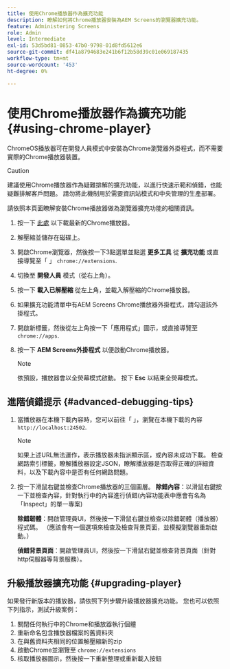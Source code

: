 ```yaml
---
title: 使用Chrome播放器作為擴充功能
description: 瞭解如何將Chrome播放器安裝為AEM Screens的瀏覽器擴充功能。
feature: Administering Screens
role: Admin
level: Intermediate
exl-id: 53d5bd81-0853-47b0-9798-01d8fd5612e6
source-git-commit: df41a8794683e241b6f12b58d39c01e069187435
workflow-type: tm+mt
source-wordcount: '453'
ht-degree: 0%

---
```


# 使用Chrome播放器作為擴充功能 {#using-chrome-player}

ChromeOS播放器可在開發人員模式中安裝為Chrome瀏覽器外掛程式，而不需要實際的Chrome播放器裝置。

>[!CAUTION]
>
> 建議使用Chrome播放器作為疑難排解的擴充功能，以進行快速示範和偵錯，也能疑難排解客戶問題。 請勿將此機制用於需要資訊站模式和中央管理的生產部署。

請依照本頁面瞭解安裝Chrome播放器做為瀏覽器擴充功能的相關資訊。

1. 按一下 [此處](https://download.macromedia.com/screens/) 以下載最新的Chrome播放器。

1. 解壓縮並儲存在磁碟上。

1. 開啟Chrome瀏覽器，然後按一下3點選單並點選 **更多工具** 從 **擴充功能** 或直接導覽至「 」 `chrome://extensions`.

1. 切換至 **開發人員** 模式（從右上角）。

1. 按一下 **載入已解壓縮** 從左上角，並載入解壓縮的Chrome播放器。

1. 如果擴充功能清單中有AEM Screens Chrome播放器外掛程式，請勾選該外掛程式。

1. 開啟新標籤，然後從左上角按一下「應用程式」圖示，或直接導覽至 `chrome://apps`.

1. 按一下 **AEM Screens外掛程式** 以便啟動Chrome播放器。

   >[!NOTE]
   >
   > 依預設，播放器會以全熒幕模式啟動。 按下 **Esc** 以結束全熒幕模式。


## 進階偵錯提示 {#advanced-debugging-tips}

1. 當播放器在本機下載內容時，您可以前往「 」，瀏覽在本機下載的內容 `http://localhost:24502`.

   >[!NOTE]
   >
   > 如果上述URL無法運作，表示播放器未指派顯示區，或內容未成功下載。 檢查網路索引標籤，瞭解播放器設定JSON，瞭解播放器是否取得正確的詳細資料，以及下載內容中是否有任何網路問題。

1. 按一下滑鼠右鍵並檢查Chrome播放器的三個圖層。
   **除錯內容**：以滑鼠右鍵按一下並檢查內容，針對執行中的內容進行偵錯(內容功能表中應會有名為「Inspect」的單一專案)

   **除錯韌體**：開啟管理員UI，然後按一下滑鼠右鍵並檢查以除錯韌體（播放器）程式碼。 （應該會有一個選項來檢查及檢查背景頁面，並模擬瀏覽器重新啟動。）

   **偵錯背景頁面**：開啟管理員UI，然後按一下滑鼠右鍵並檢查背景頁面（針對http伺服器等背景服務）。

## 升級播放器擴充功能 {#upgrading-player}

如果發行新版本的播放器，請依照下列步驟升級播放器擴充功能。 您也可以依照下列指示，測試升級案例：

1. 關閉任何執行中的Chrome和播放器執行個體
1. 重新命名包含播放器檔案的舊資料夾
1. 在與舊資料夾相同的位置解壓縮新的zip
1. 啟動Chrome並瀏覽至 `chrome://extensions`
1. 核取播放器圖示，然後按一下重新整理或重新載入按鈕
